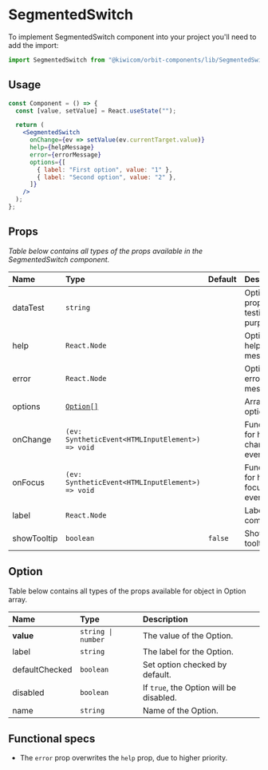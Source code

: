 # SegmentedSwitch

To implement SegmentedSwitch component into your project you'll need to add the import:

```jsx
import SegmentedSwitch from "@kiwicom/orbit-components/lib/SegmentedSwitch";
```

## Usage

```jsx
const Component = () => {
  const [value, setValue] = React.useState("");

  return (
    <SegmentedSwitch
      onChange={ev => setValue(ev.currentTarget.value)}
      help={helpMessage}
      error={errorMessage}
      options={[
        { label: "First option", value: "1" },
        { label: "Second option", value: "2" },
      ]}
    />
  );
};
```

## Props

_Table below contains all types of the props available in the SegmentedSwitch component._

| Name        | Type                                             | Default | Description                         |
| :---------- | :----------------------------------------------- | :------ | :---------------------------------- |
| dataTest    | `string`                                         |         | Optional prop for testing purposes. |
| help        | `React.Node`                                     |         | Optional help message.              |
| error       | `React.Node`                                     |         | Optional error message.             |
| options     | [`Option[]`](#option)                            |         | Array of options.                   |
| onChange    | `(ev: SyntheticEvent<HTMLInputElement>) => void` |         | Function for handling change event. |
| onFocus     | `(ev: SyntheticEvent<HTMLInputElement>) => void` |         | Function for handling focus event.  |
| label       | `React.Node`                                     |         | Label of the component.             |
| showTooltip | `boolean`                                        | `false` | Show tooltip.                       |

## Option

Table below contains all types of the props available for object in Option array.

| Name           | Type               | Description                             |
| :------------- | :----------------- | :-------------------------------------- |
| **value**      | `string \| number` | The value of the Option.                |
| label          | `string`           | The label for the Option.               |
| defaultChecked | `boolean`          | Set option checked by default.          |
| disabled       | `boolean`          | If `true`, the Option will be disabled. |
| name           | `string`           | Name of the Option.                     |

## Functional specs

- The `error` prop overwrites the `help` prop, due to higher priority.
